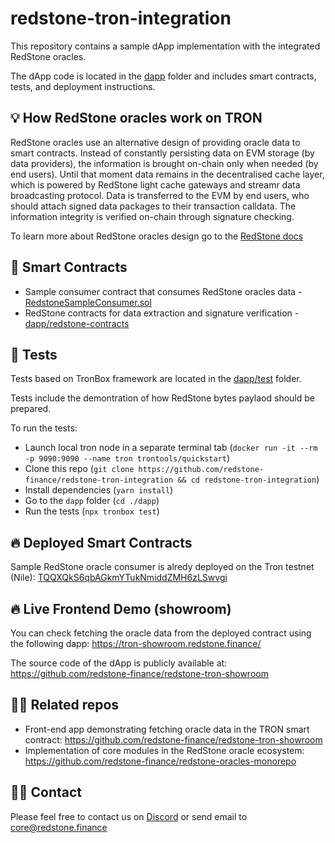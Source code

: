 # redstone-tron-integration

This repository contains a sample dApp implementation with the integrated RedStone oracles.

The dApp code is located in the [dapp](./dapp/) folder and includes smart contracts, tests, and deployment instructions.

## 💡 How RedStone oracles work on TRON

RedStone oracles use an alternative design of providing oracle data to smart contracts. Instead of constantly persisting data on EVM storage (by data providers), the information is brought on-chain only when needed (by end users). Until that moment data remains in the decentralised cache layer, which is powered by RedStone light cache gateways and streamr data broadcasting protocol. Data is transferred to the EVM by end users, who should attach signed data packages to their transaction calldata. The information integrity is verified on-chain through signature checking.

To learn more about RedStone oracles design go to the [RedStone docs](https://docs.redstone.finance/docs/introduction)

## 📄 Smart Contracts

- Sample consumer contract that consumes RedStone oracles data - [RedstoneSampleConsumer.sol](./dapp/contracts//RedstoneSampleConsumer.sol)
- RedStone contracts for data extraction and signature verification - [dapp/redstone-contracts](./dapp//contracts/redstone-contracts/core/)

## 🧪 Tests

Tests based on TronBox framework are located in the [dapp/test](./dapp/test/) folder.

Tests include the demontration of how RedStone bytes paylaod should be prepared.

To run the tests:

- Launch local tron node in a separate terminal tab (`docker run -it --rm -p 9090:9090 --name tron trontools/quickstart`)
- Clone this repo (`git clone https://github.com/redstone-finance/redstone-tron-integration && cd redstone-tron-integration`)
- Install dependencies (`yarn install`)
- Go to the `dapp` folder (`cd ./dapp`)
- Run the tests (`npx tronbox test`)

## 🔥 Deployed Smart Contracts

Sample RedStone oracle consumer is alredy deployed on the Tron testnet (Nile): [TQQXQkS6qbAGkmYTukNmiddZMH6zLSwvgi](https://nile.tronscan.org/#/contract/TQQXQkS6qbAGkmYTukNmiddZMH6zLSwvgi/code)

## 🔥 Live Frontend Demo (showroom)

You can check fetching the oracle data from the deployed contract using the following dapp: https://tron-showroom.redstone.finance/

The source code of the dApp is publicly available at: https://github.com/redstone-finance/redstone-tron-showroom

## 👨‍💻 Related repos

- Front-end app demonstrating fetching oracle data in the TRON smart contract: https://github.com/redstone-finance/redstone-tron-showroom
- Implementation of core modules in the RedStone oracle ecosystem: https://github.com/redstone-finance/redstone-oracles-monorepo

## 🙋‍♂️ Contact

Please feel free to contact us on [Discord](https://redstone.finance/discord) or send email to core@redstone.finance
